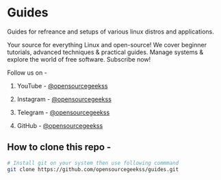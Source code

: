 # Guides
Guides for refreance and setups of various linux distros and applications.

Your source for everything Linux and open-source! We cover beginner tutorials, advanced techniques & practical guides.  Manage systems & explore the world of free software. Subscribe now!

Follow us on -

1. YouTube - [@opensourcegeekss](https://www.youtube.com/@OpenSourceGeekss)

2. Instagram - [@opensourcegeekss](https://www.instagram.com/opensourcegeekss)

3. Telegram - [@opensourcegeekss](https://t.me/opensourcegeekss)

4. GitHub -  [@opensourcegeekss](https://github.com/opensourcegeekss)

## How to clone this repo -

```bash
# Install git on your system then use following commmand
git clone https://github.com/opensourcegeekss/guides.git
```
